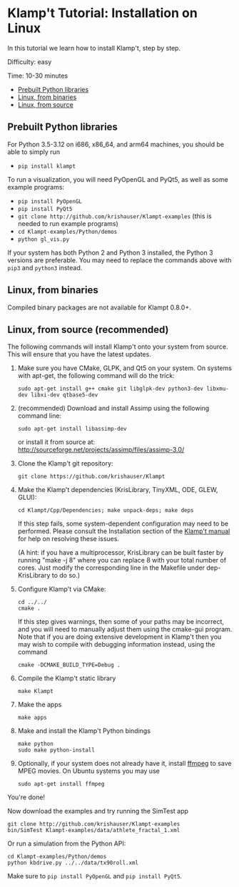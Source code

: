 # Klamp't Tutorial: Installation on Linux

In this tutorial we learn how to install Klamp't, step by step.

Difficulty: easy

Time: 10-30 minutes

- [Prebuilt Python libraries](#prebuilt-python-libraries)
- [Linux, from binaries](#linux-from-binaries)
- [Linux, from source](#linux-from-source)

## Prebuilt Python libraries

For Python 3.5-3.12 on i686, x86_64, and arm64 machines, you should be able to simply run

- `pip install klampt`

To run a visualization, you will need PyOpenGL and PyQt5, as well as some example programs:
- `pip install PyOpenGL`
- `pip install PyQt5`
- `git clone http://github.com/krishauser/Klampt-examples` (this is needed to run example programs)
- `cd Klampt-examples/Python/demos`
- `python gl_vis.py`

If your system has both Python 2 and Python 3 installed, the Python 3 versions are preferable.  You may need to replace the commands above with `pip3` and `python3` instead.

## Linux, from binaries

Compiled binary packages are not available for Klampt 0.8.0+.


## Linux, from source (recommended)

The following commands will install Klamp't onto your system from source.  This will ensure that you have the latest updates.

1. Make sure you have CMake, GLPK, and Qt5 on your system. On systems with apt-get, the following command will do the trick:

    ```
    sudo apt-get install g++ cmake git libglpk-dev python3-dev libxmu-dev libxi-dev qtbase5-dev 
    ```

2. (recommended) Download and install Assimp using the following command line:

    ```
    sudo apt-get install libassimp-dev
    ```

    or install it from source at: http://sourceforge.net/projects/assimp/files/assimp-3.0/
3. Clone the Klamp't git repository:

    ```
    git clone https://github.com/krishauser/Klampt
    ```

4. Make the Klamp't dependencies (KrisLibrary, TinyXML, ODE, GLEW, GLUI):

    ```
    cd Klampt/Cpp/Dependencies; make unpack-deps; make deps
    ```

    If this step fails, some system-dependent configuration may need to be performed. Please consult the Installation section of the [Klamp't manual](../Manual-Installation.md) for help on resolving these issues.

    (A hint: if you have a multiprocessor, KrisLibrary can be built faster by running "make -j 8" where you can replace 8 with your total number of cores. Just modify the corresponding line in the Makefile under dep-KrisLibrary to do so.)
5. Configure Klamp't via CMake:

    ```
    cd ../../
    cmake .
    ```

    If this step gives warnings, then some of your paths may be incorrect, and you will need to manually adjust them using the cmake-gui program. Note that if you are doing extensive development in Klamp't then you may wish to compile with debugging information instead, using the command
    ```
    cmake -DCMAKE_BUILD_TYPE=Debug .
    ```
6. Compile the Klamp't static library

    ```
    make Klampt
    ```

7. Make the apps

    ```
    make apps
    ```

8. Make and install the Klamp't Python bindings

    ```
    make python
    sudo make python-install
    ```

9. Optionally, if your system does not already have it, install [ffmpeg](http://www.ffmpeg.org) to save MPEG movies. On Ubuntu systems you may use

    ```
    sudo apt-get install ffmpeg
    ```

You're done! 

Now download the examples and try running the SimTest app
```
git clone http://github.com/krishauser/Klampt-examples
bin/SimTest Klampt-examples/data/athlete_fractal_1.xml
```

Or run a simulation from the Python API:

```
cd Klampt-examples/Python/demos
python kbdrive.py ../../data/tx90roll.xml
```

Make sure to `pip install PyOpenGL` and `pip install PyQt5`.

